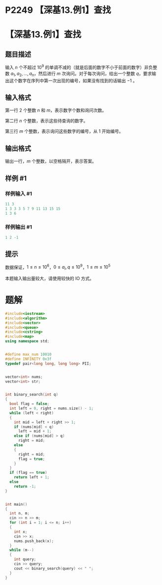 # P2249 【深基13.例1】查找

# 【深基13.例1】查找

## 题目描述

输入 $n$ 个不超过 $10^9$ 的单调不减的（就是后面的数字不小于前面的数字）非负整数 $a_1,a_2,\dots,a_{n}$，然后进行 $m$ 次询问。对于每次询问，给出一个整数 $q$，要求输出这个数字在序列中第一次出现的编号，如果没有找到的话输出 $-1$ 。

## 输入格式

第一行 $2$ 个整数 $n$ 和 $m$，表示数字个数和询问次数。

第二行 $n$ 个整数，表示这些待查询的数字。

第三行 $m$ 个整数，表示询问这些数字的编号，从 $1$ 开始编号。

## 输出格式

输出一行，$m$ 个整数，以空格隔开，表示答案。

## 样例 #1

### 样例输入 #1

```c++
11 3
1 3 3 3 5 7 9 11 13 15 15
1 3 6
```

### 样例输出 #1

```c++
1 2 -1
```

## 提示

数据保证，$1 \leq n \leq 10^6$，$0 \leq a_i,q \leq 10^9$，$1 \leq m \leq 10^5$

本题输入输出量较大，请使用较快的 IO 方式。

# 题解

```c++
#include<iostream>
#include<algorithm>
#include<vector>
#include<queue>
#include<cstring>
#include<map>
using namespace std;


#define max_num 10010
#define INFINITY 0x3f   
typedef pair<long long, long long> PII;


vector<int> nums;
vector<int> str;


int binary_search(int q)
{
  bool flag = false;
  int left = 0, right = nums.size() - 1;
  while (left < right)
  {
    int mid = left + right >> 1;
    if (nums[mid] < q)
      left = mid + 1;
    else if (nums[mid] > q)
      right = mid;
    else
    {
      right = mid;
      flag = true;
    }
  }
  if (flag == true)
    return left + 1;
  else
    return -1;
}


int main()
{
  int n, m;
  cin >> n >> m;
  for (int i = 1; i <= n; i++)
  {
    int x;
    cin >> x;
    nums.push_back(x);
  }
  while (m--)
  {
    int query;
    cin >> query;
    cout << binary_search(query) << " ";
  }
}
```
